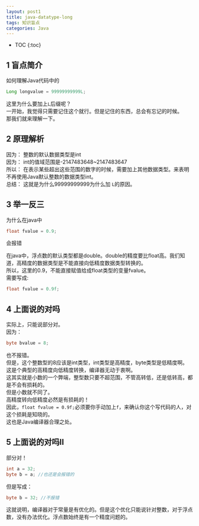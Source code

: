 ```yaml
---
layout: post1
title: java-datatype-long
tags: 知识盲点
categories: Java
---
```


* TOC
{:toc}


## 1 盲点简介
如何理解Java代码中的<br>
~~~java
Long longvalue = 99999999999L;
~~~
这里为什么要加上`L`后缀呢？<br>
一开始，我觉得只需要记住这个就行。但是记住的东西，总会有忘记的时候。<br>
那我们就来理解一下。<br>

## 2 原理解析
因为： 整数的默认数据类型是int<br>
因为： int的值域范围是-2147483648~2147483647<br>
所以： 在表示某些超出这些范围的数字的时候，需要加上其他数据类型。来表明不再使用Java默认整数的数据类型int。<br>
总结： 这就是为什么99999999999为什么加 `L`的原因。<br>

## 3 举一反三
为什么在java中<br>
~~~java
float fvalue = 0.9;
~~~
会报错<br>

在java中，浮点数的默认类型都是double。double的精度要比float高。我们知道，高精度的数据类型是不能直接向低精度数据类型转换的。<br>
所以，这里的0.9，不能直接赋值给成float类型的变量fvalue。<br>
需要写成:<br>
~~~java
float fvalue = 0.9f;
~~~

## 4 上面说的对吗
实际上，只能说部分对。<br>
因为：<br>
~~~java
byte bvalue = 8;
~~~
也不报错。<br>
但是，这个整数型的8应该是int类型，int类型是高精度，byte类型是低精度啊。<br>
这是个典型的高精度向低精度转换，编译器无动于衷啊。<br>
这其实就是小数的一个弊端，整型数只要不超范围，不管高转低，还是低转高，都是不会有损耗的。<br>
但是小数就不同了。<br>
高精度转向低精度必然是有损耗的！<br>
因此，`float fvalue = 0.9f;`必须要你手动加上`f`，来确认你这个写代码的人，对这个损耗是知晓的。<br>
这也是Java编译器合理之处。<br>

## 5 上面说的对吗II
部分对！
~~~java
int a = 32;
byte b = a; //也还是会报错的
~~~
但是写成：<br>
~~~java
byte b = 32; //不报错
~~~
这就说明，编译器对于常量是有优化的。但是这个优化只能说针对整数，对于浮点数，没有办法优化。浮点数始终是有一个精度问题的。<br>
